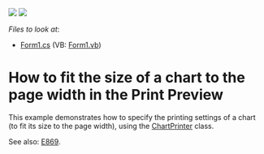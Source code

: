 <!-- default badges list -->
[![](https://img.shields.io/badge/Open_in_DevExpress_Support_Center-FF7200?style=flat-square&logo=DevExpress&logoColor=white)](https://supportcenter.devexpress.com/ticket/details/E2031)
[![](https://img.shields.io/badge/📖_How_to_use_DevExpress_Examples-e9f6fc?style=flat-square)](https://docs.devexpress.com/GeneralInformation/403183)
<!-- default badges end -->
<!-- default file list -->
*Files to look at*:

* [Form1.cs](./CS/PrintTheChart/Form1.cs) (VB: [Form1.vb](./VB/PrintTheChart/Form1.vb))
<!-- default file list end -->
# How to fit the size of a chart to the page width in the Print Preview


<p>This example demonstrates how to specify the printing settings of a chart (to fit its size to the page width), using the <a href="http://documentation.devexpress.com/#XtraCharts/clsDevExpressXtraChartsPrintingChartPrintertopic"><u>ChartPrinter</u></a> class.</p><p>See also: <a href="https://www.devexpress.com/Support/Center/p/E869">E869</a>.</p>

<br/>


